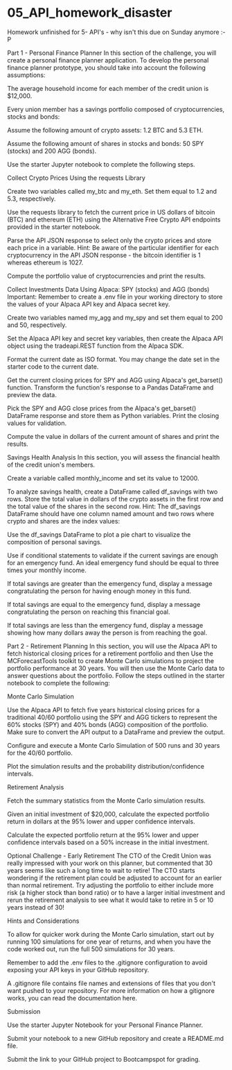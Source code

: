 # 05_API_homework_disaster
Homework unfinished for 5- API's - why isn't this due on Sunday anymore :-P



Part 1 - Personal Finance Planner
In this section of the challenge, you will create a personal finance planner application. To develop the personal finance planner prototype, you should take into account the following assumptions:


The average household income for each member of the credit union is $12,000.


Every union member has a savings portfolio composed of cryptocurrencies, stocks and bonds:


Assume the following amount of crypto assets: 1.2 BTC and 5.3 ETH.


Assume the following amount of shares in stocks and bonds: 50 SPY (stocks) and 200 AGG (bonds).




Use the starter Jupyter notebook to complete the following steps.

Collect Crypto Prices Using the requests Library


Create two variables called my_btc and my_eth. Set them equal to 1.2 and 5.3, respectively.


Use the requests library to fetch the current price in US dollars of bitcoin (BTC) and ethereum (ETH) using the Alternative Free Crypto API endpoints provided in the starter notebook.


Parse the API JSON response to select only the crypto prices and store each price in a variable.
Hint: Be aware of the particular identifier for each cryptocurrency in the API JSON response - the bitcoin identifier is 1 whereas ethereum is 1027.


Compute the portfolio value of cryptocurrencies and print the results.



Collect Investments Data Using Alpaca: SPY (stocks) and AGG (bonds)
Important: Remember to create a .env file in your working directory to store the values of your Alpaca API key and Alpaca secret key.


Create two variables named my_agg and my_spy and set them equal to 200 and 50, respectively.


Set the Alpaca API key and secret key variables, then create the Alpaca API object using the tradeapi.REST function from the Alpaca SDK.


Format the current date as ISO format. You may change the date set in the starter code to the current date.


Get the current closing prices for SPY and AGG using Alpaca's get_barset() function. Transform the function's response to a Pandas DataFrame and preview the data.


Pick the SPY and AGG close prices from the Alpaca's get_barset() DataFrame response and store them as Python variables. Print the closing values for validation.


Compute the value in dollars of the current amount of shares and print the results.



Savings Health Analysis
In this section, you will assess the financial health of the credit union's members.


Create a variable called monthly_income and set its value to 12000.


To analyze savings health, create a DataFrame called df_savings with two rows. Store the total value in dollars of the crypto assets in the first row and the total value of the shares in the second row.
Hint: The df_savings DataFrame should have one column named amount and two rows where crypto and shares are the index values:



Use the df_savings DataFrame to plot a pie chart to visualize the composition of personal savings.


Use if conditional statements to validate if the current savings are enough for an emergency fund. An ideal emergency fund should be equal to three times your monthly income.


If total savings are greater than the emergency fund, display a message congratulating the person for having enough money in this fund.


If total savings are equal to the emergency fund, display a message congratulating the person on reaching this financial goal.


If total savings are less than the emergency fund, display a message showing how many dollars away the person is from reaching the goal.





Part 2 - Retirement Planning
In this section, you will use the Alpaca API to fetch historical closing prices for a retirement portfolio and then Use the MCForecastTools toolkit to create Monte Carlo simulations to project the portfolio performance at 30 years. You will then use the Monte Carlo data to answer questions about the portfolio.
Follow the steps outlined in the starter notebook to complete the following:

Monte Carlo Simulation


Use the Alpaca API to fetch five years historical closing prices for a traditional 40/60 portfolio using the SPY and AGG tickers to represent the 60% stocks (SPY) and 40% bonds (AGG) composition of the portfolio. Make sure to convert the API output to a DataFrame and preview the output.


Configure and execute a Monte Carlo Simulation of 500 runs and 30 years for the 40/60 portfolio.


Plot the simulation results and the probability distribution/confidence intervals.





Retirement Analysis


Fetch the summary statistics from the Monte Carlo simulation results.


Given an initial investment of $20,000, calculate the expected portfolio return in dollars at the 95% lower and upper confidence intervals.


Calculate the expected portfolio return at the 95% lower and upper confidence intervals based on a 50% increase in the initial investment.



Optional Challenge - Early Retirement
The CTO of the Credit Union was really impressed with your work on this planner, but commented that 30 years seems like such a long time to wait to retire! The CTO starts wondering if the retirement plan could be adjusted to account for an earlier than normal retirement.
Try adjusting the portfolio to either include more risk (a higher stock than bond ratio) or to have a larger initial investment and rerun the retirement analysis to see what it would take to retire in 5 or 10 years instead of 30!


Hints and Considerations


To allow for quicker work during the Monte Carlo simulation, start out by running 100 simulations for one year of returns, and when you have the code worked out, run the full 500 simulations for 30 years.


Remember to add the .env files to the .gitignore configuration to avoid exposing your API keys in your GitHub repository.


A .gitignore file contains file names and extensions of files that you don't want pushed to your repository. For more information on how a gitignore works, you can read the documentation here.




Submission


Use the starter Jupyter Notebook for your Personal Finance Planner.


Submit your notebook to a new GitHub repository and create a README.md file.


Submit the link to your GitHub project to Bootcampspot for grading.



